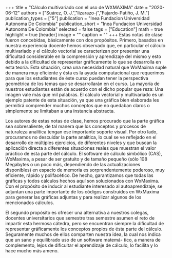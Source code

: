 +++
title = "Cálculo multivariado con el uso de WXMAXIMA"
date = "2020-06-12"
authors = ["Suárez, O. J.","lizarazo-j","Fajardo-Patiño, J. M."]
publication_types = ["5"]
publication = "Inea Fundacion Universidad Autonoma De Colombia"
publication_short = "Inea Fundacion Universidad Autonoma De Colombia"
selected = false
tags = ["Education"]
math = true
highlight = true
[header]
image = ""
caption = ""
+++
Estas notas de clase fueron concebidas, básicamente con dos propósitos. Primero, basados en nuestra experiencia docente hemos observado que, en particular el cálculo multivariado y el cálculo vectorial se caracterizan por presentar una dificultad considerable en la comprensión y aprendizaje del mismo y esto debido a la dificultad de representar gráficamente lo que se desarrolla en esta teoría. Esta situación, crea una necesidad natural que WxMaxima suple de manera muy eficiente y ésta es la ayuda computacional que requerimos para que los estudiantes de éste curso puedan tener la perspectiva geométrica de los temas que se desarrollarán en el curso. La mayoría de nuestros estudiantes están de acuerdo con el dicho popular que reza: Una imagen vale más que mil palabras. El cálculo vectorial y multivariado es un ejemplo patente de esta situación, ya que una gráfica bien elaborada les permitirá comprender muchos conceptos que no quedaban claros o simplemente se limitaban a una instancia abstracta. 

Los autores de estas notas de clase, hemos procurado que la parte gráfica sea sobresaliente, de tal manera que los conceptos y procesos de naturaleza analítica tengan ese importante soporte visual. Por otro lado, procuramos no descuidar la parte analítica, lo cual se ve reflejado en el desarrollo de múltiples ejercicios, de diferentes niveles y que buscan la aplicación directa a diferentes situaciones reales que muestran el valor práctico de esta parte del cálculo. El software de cálculo simbólico (CAS), WxMaxima, a pesar de ser gratuito y de tamaño pequeño (sólo 108 Megabytes o un poco más, dependiendo de las actualizaciones disponibles) en espacio de memoria es sorprendentemente poderoso, muy eficiente, rápido y polifacético. De hecho, garantizamos que todas las gráficas y todos cálculos hechos aquí son solucionados con WxMaxima. Con el propósito de inducir al estudiante interesado al autoaprendizaje, se adjuntan una parte importante de los códigos construidos en WxMaxima para generar las gráficas adjuntas y para realizar algunos de los mencionados cálculos.

El segundo propósito es ofrecer una alternativa a nuestros colegas, docentes universitarios que semestre tras semestre asumen el reto de impartir esta hermosa cátedra, pero se encuentran siempre la dificultad de representar gráficamente los conceptos propios de ésta parte del cálculo. Seguramente muchos de ellos comparten nuestra idea, la cual nos indica que un sano y equilibrado uso de un software matemá- tico, a manera de complemento, lejos de dificultar el aprendizaje de cálculo, lo facilita y lo hace mucho más ameno.

